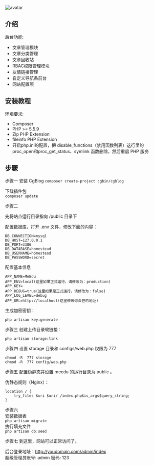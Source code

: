 ![avatar](http://qiniu.cgbin.top/KOKU1MWHM@KKU%29%7BJLBXEHXJ.png)


## 介绍

后台功能:

- 文章管理模块
- 文章分类管理
- 文章回收站
- RBAC权限管理模块
- 友情链接管理
- 自定义导航条前台
- 网站配置项



## 安装教程

环境要求:

- Composer
- PHP >= 5.5.9
- Zip PHP Extension
- fileinfo PHP Extension
- 开启php.ini的配置，把 disable_functions（禁用函数列表）这行里的 proc_open和proc_get_status、symlink 函数删除，然后重启 PHP 服务

## 步骤

步骤一
安装 CgBlog
`composer create-project cgbin/cgblog`

下载插件包  
`composer update`

步骤二

先将站点运行目录指向 /public 目录下

配置数据库，打开 .env 文件，修改下面的内容：

```
DB_CONNECTION=mysql
DB_HOST=127.0.0.1
DB_PORT=3306
DB_DATABASE=homestead
DB_USERNAME=homestead
DB_PASSWORD=secret
```

配置基本信息

```
APP_NAME=MeEdu
APP_ENV=local(这里如果正式运行，请修改为：production)
APP_KEY=
APP_DEBUG=true(这里如果是正式运行，请修改为：false)
APP_LOG_LEVEL=debug
APP_URL=http://localhost(这里修改你自己的地址)
```

生成加密密钥：

`php artisan key:generate`

步骤三
创建上传目录软链接：

`php artisan storage:link`

步骤四
设置 storage 目录和 configs/web.php 权限为 777

```
chmod -R  777 storage
chmod -R  777 config/web.php 
````

步骤五
配置伪静态并设置 meedu 的运行目录为 public 。

伪静态规则（Nginx）：

```
location / {
	try_files $uri $uri/ /index.php$is_args$query_string;
}
```

步骤六  
安装数据表  
`php artisan migrate`  
执行填充文件  
`php artisan db:seed`

步骤七
到这里，网站可以正常访问了。

后台登录地址：http://youdomain.com/admin/index  
超级管理员账号: admin  密码: 123


